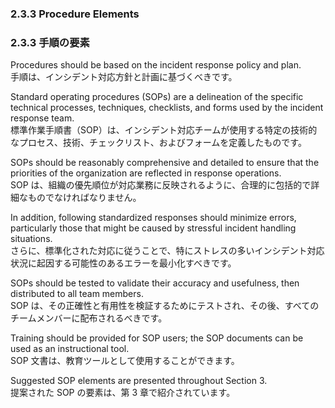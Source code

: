 ### 2.3.3 Procedure Elements
### 2.3.3 手順の要素

Procedures should be based on the incident response policy and plan.  
手順は、インシデント対応方針と計画に基づくべきです。  

Standard operating procedures (SOPs) are a delineation of the specific technical processes, techniques, checklists, and forms used by the incident response team.  
標準作業手順書（SOP）は、インシデント対応チームが使用する特定の技術的なプロセス、技術、チェックリスト、およびフォームを定義したものです。  

SOPs should be reasonably comprehensive and detailed to ensure that the priorities of the organization are reflected in response operations.  
SOP は、組織の優先順位が対応業務に反映されるように、合理的に包括的で詳細なものでなければなりません。  

In addition, following standardized responses should minimize errors, particularly those that might be caused by stressful incident handling situations.  
さらに、標準化された対応に従うことで、特にストレスの多いインシデント対応状況に起因する可能性のあるエラーを最小化すべきです。  

SOPs should be tested to validate their accuracy and usefulness, then distributed to all team members.  
SOP は、その正確性と有用性を検証するためにテストされ、その後、すべてのチームメンバーに配布されるべきです。  

Training should be provided for SOP users; the SOP documents can be used as an instructional tool.  
SOP 文書は、教育ツールとして使用することができます。  

Suggested SOP elements are presented throughout Section 3.  
提案された SOP の要素は、第 3 章で紹介されています。
